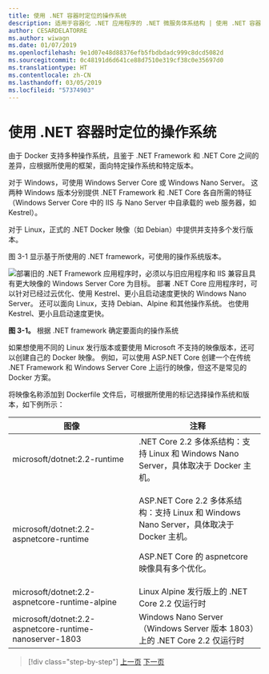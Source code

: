 ```yaml
---
title: 使用 .NET 容器时定位的操作系统
description: 适用于容器化 .NET 应用程序的 .NET 微服务体系结构 | 使用 .NET 容器时定位的操作系统
author: CESARDELATORRE
ms.author: wiwagn
ms.date: 01/07/2019
ms.openlocfilehash: 9e1d07e48d88376efb5fbdbdadc999c8dcd5082d
ms.sourcegitcommit: 0c48191d6d641ce88d7510e319cf38c0e35697d0
ms.translationtype: HT
ms.contentlocale: zh-CN
ms.lasthandoff: 03/05/2019
ms.locfileid: "57374903"
---
```

# <a name="what-os-to-target-with-net-containers"></a>使用 .NET 容器时定位的操作系统

由于 Docker 支持多种操作系统，且鉴于 .NET Framework 和 .NET Core 之间的差异，应根据所使用的框架，面向特定操作系统和特定版本。

对于 Windows，可使用 Windows Server Core 或 Windows Nano Server。 这两种 Windows 版本分别提供 .NET Framework 和 .NET Core 各自所需的特征（Windows Server Core 中的 IIS 与 Nano Server 中自承载的 web 服务器，如 Kestrel）。

对于 Linux，正式的 .NET Docker 映像（如 Debian）中提供并支持多个发行版本。

图 3-1 显示基于所使用的 .NET framework，可使用的操作系统版本。

![部署旧的 .NET Framework 应用程序时，必须以与旧应用程序和 IIS 兼容且具有更大映像的 Windows Server Core 为目标。 部署 .NET Core 应用程序时，可以针对已经过云优化、使用 Kestrel、更小且启动速度更快的 Windows Nano Server。 还可以面向 Linux，支持 Debian、Alpine 和其他操作系统。 也使用 Kestrel、更小且启动速度更快。](./media/image1.png)

**图 3-1。** 根据 .NET framework 确定要面向的操作系统

如果想使用不同的 Linux 发行版本或要使用 Microsoft 不支持的映像版本，还可以创建自己的 Docker 映像。 例如，可以使用 ASP.NET Core 创建一个在传统 .NET Framework 和 Windows Server Core 上运行的映像，但这不是常见的 Docker 方案。

将映像名称添加到 Dockerfile 文件后，可根据所使用的标记选择操作系统和版本，如下例所示：

<table>
<thead>
<tr class="header">
<th>图像</th>
<th>注释</th>
</tr>
</thead>
<tbody>
<tr>
<td>microsoft/dotnet:2.2-runtime</td>
<td>.NET Core 2.2 多体系结构：支持 Linux 和 Windows Nano Server，具体取决于 Docker 主机。</td>
</tr>
<tr class="odd">
<td>microsoft/dotnet:2.2-aspnetcore-runtime</td>
<td><p>ASP.NET Core 2.2 多体系结构：支持 Linux 和 Windows Nano Server，具体取决于 Docker 主机。</p>
<p>ASP.NET Core 的 aspnetcore 映像具有多个优化。</p></td>
</tr>
<tr class="even">
<td>microsoft/dotnet:2.2-aspnetcore-runtime-alpine</td>
<td>Linux Alpine 发行版上的 .NET Core 2.2 仅运行时</td>
</tr>
<tr class="odd">
<td>microsoft/dotnet:2.2-aspnetcore-runtime-nanoserver-1803</td>
<td>Windows Nano Server（Windows Server 版本 1803）上的 .NET Core 2.2 仅运行时</td>
</tr>
</tbody>
</table>

> [!div class="step-by-step"]
> [上一页](container-framework-choice-factors.md)
> [下一页](official-net-docker-images.md)